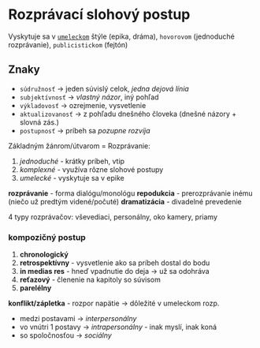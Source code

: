 # Rozprávací slohový postup
Vyskytuje sa v [`umeleckom`](umelecký%20štýl.md) štýle (epika, dráma), `hovorovom` (jednoduché rozprávanie), `publicistickom` (fejtón)

## Znaky
- `súdružnosť` -> jeden súvislý celok, *jedna dejová línia*
- `subjektívnosť` -> *vlastný názor*, iný pohľad
- `výkladovosť` -> ozrejmenie, vysvetlenie
- `aktualizovanosť` -> z pohľadu dnešného človeka (dnešné názory + slovná zás.)
- `postupnosť` -> príbeh sa *pozupne rozvíja*

Základným žánrom/útvarom = Rozprávanie:
 1. *jednoduché* - krátky príbeh, vtip
 2. *komplexné* - využíva rôzne slohové postupy
 3. *umelecké* - vyskytuje sa v epike

**rozprávanie** - forma dialógu/monológu
**repodukcia** - prerozprávanie inému (niečo už predtým videné/počuté)
**dramatizácia** - divadelné prevedenie

4 typy rozprávačov: vševediaci, personálny, oko kamery, priamy

### kompozičný postup
1. **chronologický**
2. **retrospektívny** - vysvetlenie ako sa príbeh dostal do bodu
3. **in medias res** - hneď vpadnutie do deja -> už sa odohráva
4. **reťazový** - členenie na kapitoly so súvisom
5. **parelélny**

**konflikt/zápletka** - rozpor napätie -> dôležité v umeleckom rozp.
 - medzi postavami -> *interpersonálny*
 - vo vnútri 1 postavy -> *intrapersonálny* - inak myslí, inak koná
 - so spoločnosťou -> *sociálny*